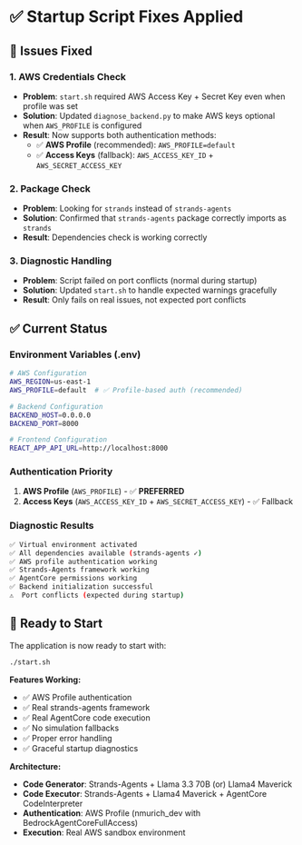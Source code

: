 # ✅ Startup Script Fixes Applied

## 🔧 **Issues Fixed**

### 1. **AWS Credentials Check**
- **Problem**: `start.sh` required AWS Access Key + Secret Key even when profile was set
- **Solution**: Updated `diagnose_backend.py` to make AWS keys optional when `AWS_PROFILE` is configured
- **Result**: Now supports both authentication methods:
  - ✅ **AWS Profile** (recommended): `AWS_PROFILE=default`
  - ✅ **Access Keys** (fallback): `AWS_ACCESS_KEY_ID` + `AWS_SECRET_ACCESS_KEY`

### 2. **Package Check**
- **Problem**: Looking for `strands` instead of `strands-agents`
- **Solution**: Confirmed that `strands-agents` package correctly imports as `strands`
- **Result**: Dependencies check is working correctly

### 3. **Diagnostic Handling**
- **Problem**: Script failed on port conflicts (normal during startup)
- **Solution**: Updated `start.sh` to handle expected warnings gracefully
- **Result**: Only fails on real issues, not expected port conflicts

## ✅ **Current Status**

### **Environment Variables (.env)**
```bash
# AWS Configuration
AWS_REGION=us-east-1
AWS_PROFILE=default  # ✅ Profile-based auth (recommended)

# Backend Configuration  
BACKEND_HOST=0.0.0.0
BACKEND_PORT=8000

# Frontend Configuration
REACT_APP_API_URL=http://localhost:8000
```

### **Authentication Priority**
1. **AWS Profile** (`AWS_PROFILE`) - ✅ **PREFERRED**
2. **Access Keys** (`AWS_ACCESS_KEY_ID` + `AWS_SECRET_ACCESS_KEY`) - ✅ Fallback

### **Diagnostic Results**
```bash
✅ Virtual environment activated
✅ All dependencies available (strands-agents ✓)
✅ AWS profile authentication working
✅ Strands-Agents framework working
✅ AgentCore permissions working
✅ Backend initialization successful
⚠️  Port conflicts (expected during startup)
```

## 🚀 **Ready to Start**

The application is now ready to start with:

```bash
./start.sh
```

**Features Working:**
- ✅ AWS Profile authentication
- ✅ Real strands-agents framework
- ✅ Real AgentCore code execution
- ✅ No simulation fallbacks
- ✅ Proper error handling
- ✅ Graceful startup diagnostics

**Architecture:**
- **Code Generator**: Strands-Agents + Llama 3.3 70B (or) Llama4 Maverick
- **Code Executor**: Strands-Agents + Llama4 Maverick + AgentCore CodeInterpreter
- **Authentication**: AWS Profile (nmurich_dev with BedrockAgentCoreFullAccess)
- **Execution**: Real AWS sandbox environment
